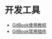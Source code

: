 # 开发工具
   * [GitBook使用教程](gitbook/gitbook-toturials.md)
   * [GitBook常用插件](gitbook/gitbook-plugin.md)